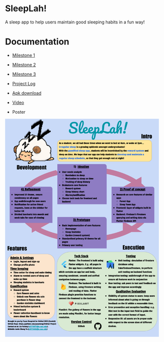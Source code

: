 # SleepLah!

A sleep app to help users maintain good sleeping habits in a fun way!

# Documentation
- [Milestone 1](https://docs.google.com/document/d/1kQ4vElzitFaF3gIPtD_LL9Tv6whzFBSIeOlM_ICrBgM/edit?usp=sharing)
- [Milestone 2](https://docs.google.com/document/d/1x_dyAo_NJmLswDeRc7sPQH0I2d-wVdlcLDCBK8T_A1s/edit?usp=sharing)
- [Milestone 3](https://docs.google.com/document/d/1jRr_5iZxPfycuhJsix-A4aoPlW0Dx7m950nAuRx56Io/edit?usp=sharing)

- [Project Log](https://docs.google.com/spreadsheets/d/1TCQ1a1yTfXS6yA-Fp-yMtT9WdghEWR34VIHDX9wHpSE/edit?usp=sharing)
- [Apk download](https://drive.google.com/file/d/1kZZ2liNDKJ3pj3Ixk97rfAnO-EQSWVES/view?usp=sharing)

- [Video](https://drive.google.com/file/d/1JXaBOCqzHVQ66lHKLgnsRsCXSdtfrl7d/view?usp=sharing)
- Poster
<img src="MS3 poster.png" alt="My cool logo"/>
